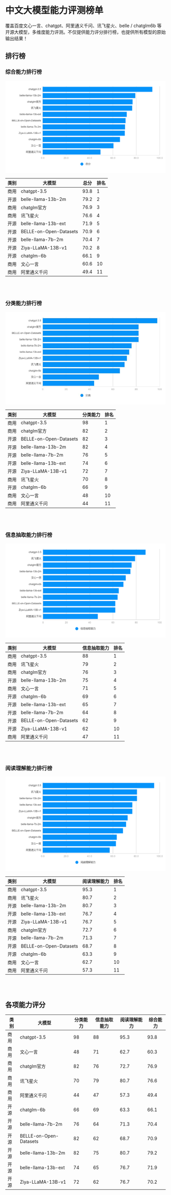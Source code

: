 # 中文大模型能力评测榜单
覆盖百度文心一言、chatgpt、阿里通义千问、讯飞星火、belle / chatglm6b 等开源大模型，多维度能力评测。不仅提供能力评分排行榜，也提供所有模型的原始输出结果！

## 排行榜
### 综合能力排行榜
![lin](total.png)

| 类别	 | 大模型	                    | 总分	    | 排名  |
|-----|-------------------------|--------|-----|
| 商用	 | chatgpt-3.5	            | 93.8	  | 1   |
| 开源	 | belle-llama-13b-2m	     | 79.2	  | 2   |
| 商用	 | chatglm官方               | 76.9	  | 3   |
| 商用	 | 讯飞星火	                   | 76.6	  | 4   |
| 开源	 | belle-llama-13b-ext	    | 71.9	  | 5   |
| 开源	 | BELLE-on-Open-Datasets	 | 70.9	  | 6   |
| 开源	 | belle-llama-7b-2m	      | 70.4	  | 7   |
| 开源	 | Ziya-LLaMA-13B-v1	      | 70.2   | 	8  |
| 开源	 | chatglm-6b              | 	66.1	 | 9   |
| 商用	 | 文心一言                    | 60.6   | 	10 |
| 商用	 | 阿里通义千问                  | 	49.4  | 	11 |

<br><br>
### 分类能力排行榜
![lin](classification.jpg)

| 类别	 | 大模型	                   | 分类能力	 | 排名 |
|-----|------------------------|-------|----|
| 商用	 | chatgpt-3.5	           | 98	   | 1  |
| 商用	 | chatglm官方	             | 82	   | 2  |
| 开源	 | BELLE-on-Open-Datasets | 82	   | 3  |
| 开源	 | belle-llama-13b-2m	    | 82	   | 4  |
| 开源	 | belle-llama-7b-2m	     | 76	   | 5  |
| 开源	 | belle-llama-13b-ext    | 74	   | 6  |
| 开源	 | Ziya-LLaMA-13B-v1	     | 72	   | 7  |
| 商用	 | 讯飞星火	                  | 70	   | 8  |
| 开源	 | chatglm-6b	            | 66	   | 9  |
| 商用	 | 文心一言	                  | 48	   | 10 |
| 商用	 | 阿里通义千问	                | 44	   | 11 |

<br><br>
### 信息抽取能力排行榜
![lin](extract.png)

| 类别	 | 大模型	                    | 信息抽取能力	 | 排名 |
|-----|-------------------------|---------|----|
| 商用	 | chatgpt-3.5	            | 88	     | 1  |
| 商用	 | 讯飞星火	                   | 79	     | 2  |
| 商用	 | chatglm官方	              | 76	     | 3  |
| 开源	 | belle-llama-13b-2m	     | 75	     | 4  |
| 商用	 | 文心一言	                   | 71	     | 5  |
| 开源	 | chatglm-6b	             | 69	     | 6  |
| 开源	 | belle-llama-13b-ext	    | 65	     | 7  |
| 开源	 | belle-llama-7b-2m	      | 64	     | 8  |
| 开源	 | BELLE-on-Open-Datasets	 | 62	     | 9  |
| 开源	 | Ziya-LLaMA-13B-v1	      | 62	     | 10 |
| 商用	 | 阿里通义千问	                 | 47	     | 11 |

<br><br>
### 阅读理解能力排行榜
![lin](mrc.png)

| 类别	 | 大模型	                    | 阅读理解能力	 | 排名 |
|-----|-------------------------|---------|----|
| 商用	 | chatgpt-3.5	            | 95.3	   | 1  |
| 商用	 | 讯飞星火	                   | 80.7	   | 2  |
| 开源	 | belle-llama-13b-2m	     | 80.7	   | 3  |
| 开源	 | belle-llama-13b-ext	    | 76.7	   | 4  |
| 开源	 | Ziya-LLaMA-13B-v1	      | 76.7	   | 5  |
| 商用	 | chatglm官方	              | 72.7	   | 6  |
| 开源	 | belle-llama-7b-2m	      | 71.3	   | 7  |
| 开源	 | BELLE-on-Open-Datasets	 | 68.7	   | 8  |
| 开源	 | chatglm-6b	             | 63.3	   | 9  |
| 商用	 | 文心一言	                   | 62.7	   | 10 |
| 商用	 | 阿里通义千问	                 | 57.3	   | 11 |

<br><br>
## 各项能力评分
| 类别 | 大模型                    | 分类能力 | 信息抽取能力 | 阅读理解能力 | 综合能力 |
|----|------------------------|------|--------|--------|------|
| 商用 | chatgpt-3.5            | 98   | 88     | 95.3   | 93.8 |
| 商用 | 文心一言                   | 48   | 71     | 62.7   | 60.3 |
| 商用 | chatglm官方              | 82   | 76     | 72.7   | 76.9 |
| 商用 | 讯飞星火                   | 70   | 79     | 80.7   | 76.6 |
| 商用 | 阿里通义千问                 | 44   | 47     | 57.3   | 49.4 |
| 开源 | chatglm-6b             | 66   | 69     | 63.3   | 66.1 |
| 开源 | belle-llama-7b-2m      | 76   | 64     | 71.3   | 70.4 |
| 开源 | BELLE-on-Open-Datasets | 82   | 62     | 68.7   | 70.9 |
| 开源 | belle-llama-13b-2m     | 82   | 75     | 80.7   | 79.2 |
| 开源 | belle-llama-13b-ext    | 74   | 65     | 76.7   | 71.9 |
| 开源 | Ziya-LLaMA-13B-v1      | 72   | 62     | 76.7   | 70.2 |
